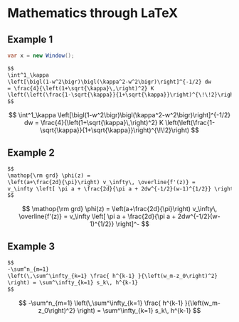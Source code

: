 # Mathematics through LaTeX

## Example 1

```cs
var x = new Window();
```

```txt
$$
\int^1_\kappa
\left[\bigl(1-w^2\bigr)\bigl(\kappa^2-w^2\bigr)\right]^{-1/2} dw
= \frac{4}{\left(1+\sqrt{\kappa}\,\right)^2} K
\left(\left(\frac{1-\sqrt{\kappa}}{1+\sqrt{\kappa}}\right)^{\!\!2}\right)
$$
```

$$
\int^1_\kappa
\left[\bigl(1-w^2\bigr)\bigl(\kappa^2-w^2\bigr)\right]^{-1/2} dw
= \frac{4}{\left(1+\sqrt{\kappa}\,\right)^2} K
\left(\left(\frac{1-\sqrt{\kappa}}{1+\sqrt{\kappa}}\right)^{\!\!2}\right)
$$

## Example 2

```txt
$$
\mathop{\rm grd} \phi(z) =
\left(a+\frac{2d}{\pi}\right) v_\infty\, \overline{f'(z)} =
v_\infty \left[ \pi a + \frac{2d}{\pi a + 2dw^{-1/2}(w-1)^{1/2}} \right]^-
$$
```

$$
\mathop{\rm grd} \phi(z) =
\left(a+\frac{2d}{\pi}\right) v_\infty\, \overline{f'(z)} =
v_\infty \left[ \pi a + \frac{2d}{\pi a + 2dw^{-1/2}(w-1)^{1/2}} \right]^-
$$

## Example 3

```txt
$$
-\sum^n_{m=1}
\left(\,\sum^\infty_{k=1} \frac{ h^{k-1} }{\left(w_m-z_0\right)^2}
\right) = \sum^\infty_{k=1} s_k\, h^{k-1}
$$
```

$$
-\sum^n_{m=1}
\left(\,\sum^\infty_{k=1} \frac{ h^{k-1} }{\left(w_m-z_0\right)^2}
\right) = \sum^\infty_{k=1} s_k\, h^{k-1}
$$